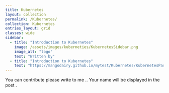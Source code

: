 ```yaml
---
title: Kubernetes
layout: collection
permalink: /Kubernetes/
collection: Kubernetes
entries_layout: grid
classes: wide
sidebar:
  - title: "Introduction to Kubernetes"
    image: /assets/images/kuberneties/KubernetesSidebar.png
    image_alt: "logo"
    text: "Written by"
  - title: "Introduction to Kubernetes"
    text: "https://mangodairy.github.io/mytest/Kubernetes/KubernetesPart1/"
---
```


You can contribute please write to me .. Your name will be displayed in the post .
